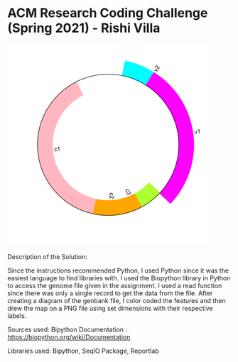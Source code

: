 # ACM Research Coding Challenge (Spring 2021) - Rishi Villa

![Screenshot](genome_map.png)

Description of the Solution:

Since the instructions recommended Python, I used Python since it was the easiest language to find libraries with. I used the Biopython library in Python to access the genome file given in the assignment. I used a read function since there was only a single record to get the data from the file. After creating a diagram of the genbank file, I color coded the features and then drew the map on a PNG file using set dimensions with their respective labels.

Sources used:
Bipython Documentation : https://biopython.org/wiki/Documentation

Libraries used:
Bipython,
 SeqIO Package,
 Reportlab 
